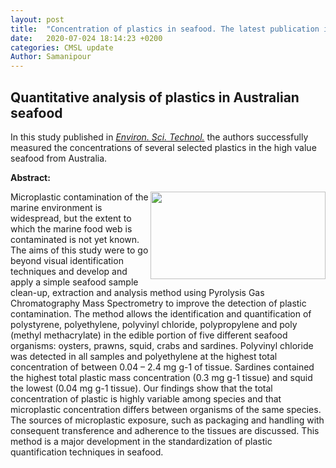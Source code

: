 ```yaml
---
layout: post
title:  "Concentration of plastics in seafood. The latest publication in Environ. Sci. Technol."
date:   2020-07-024 18:14:23 +0200
categories: CMSL update
Author: Samanipour
---
```


## Quantitative analysis of plastics in Australian seafood
In this study published in [*Environ. Sci. Technol.*](https://pubs.acs.org/doi/abs/10.1021/acs.est.0c02337) the authors successfully measured the concentrations of several selected plastics in the high value seafood from Australia.


**Abstract:**

<img align="right" height="140px" width="280px" src="https://raw.githubusercontent.com/ComputMassSpecLab/website/gh-pages/assets/est0c02337_toc.png">
Microplastic contamination of the marine environment is widespread, but the extent to which the marine food web is contaminated is not yet known. The aims of this study were to go beyond visual identification techniques and develop and apply a simple seafood sample clean-up, extraction and analysis method using Pyrolysis Gas Chromatography Mass Spectrometry to improve the detection of plastic contamination. The method allows the identification and quantification of polystyrene, polyethylene, polyvinyl chloride, polypropylene and poly (methyl methacrylate) in the edible portion of five different seafood organisms: oysters, prawns, squid, crabs and sardines. Polyvinyl chloride was detected in all samples and polyethylene at the highest total concentration of between 0.04 – 2.4 mg g-1 of tissue. Sardines contained the highest total plastic mass concentration (0.3 mg g-1 tissue) and squid the lowest (0.04 mg g-1 tissue). Our findings show that the total concentration of plastic is highly variable among species and that microplastic concentration differs between organisms of the same species. The sources of microplastic exposure, such as packaging and handling with consequent transference and adherence to the tissues are discussed. This method is a major development in the standardization of plastic quantification techniques in seafood.
